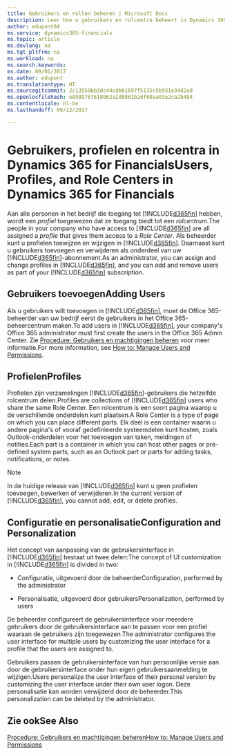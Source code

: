 ```yaml
---
title: Gebruikers en rollen beheren | Microsoft Docs
description: Leer hoe u gebruikers en rolcentra beheert in Dynamics 365 for Financials.
author: edupont04
ms.service: dynamics365-financials
ms.topic: article
ms.devlang: na
ms.tgt_pltfrm: na
ms.workload: na
ms.search.keywords: 
ms.date: 09/01/2017
ms.author: edupont
ms.translationtype: HT
ms.sourcegitcommit: 2c13559bb3dc44cdb61697f5135c5b931e34d2a8
ms.openlocfilehash: e8989767618962a2db861b2df60aa03a2ca2b484
ms.contentlocale: nl-be
ms.lasthandoff: 09/22/2017

---
```

# <a name="users-profiles-and-role-centers-in-dynamics-365-for-financials"></a><span data-ttu-id="86a2d-103">Gebruikers, profielen en rolcentra in Dynamics 365 for Financials</span><span class="sxs-lookup"><span data-stu-id="86a2d-103">Users, Profiles, and Role Centers in Dynamics 365 for Financials</span></span>
<span data-ttu-id="86a2d-104">Aan alle personen in het bedrijf die toegang tot [!INCLUDE[d365fin](includes/d365fin_md.md)] hebben, wordt een *profiel* toegewezen dat ze toegang biedt tot een *rolcentrum*.</span><span class="sxs-lookup"><span data-stu-id="86a2d-104">The people in your company who have access to [!INCLUDE[d365fin](includes/d365fin_md.md)] are all assigned a *profile* that gives them access to a *Role Center*.</span></span> <span data-ttu-id="86a2d-105">Als beheerder kunt u profielen toewijzen en wijzigen in [!INCLUDE[d365fin](includes/d365fin_md.md)]. Daarnaast kunt u gebruikers toevoegen en verwijderen als onderdeel van uw [!INCLUDE[d365fin](includes/d365fin_md.md)]-abonnement.</span><span class="sxs-lookup"><span data-stu-id="86a2d-105">As an administrator, you can assign and change profiles in [!INCLUDE[d365fin](includes/d365fin_md.md)], and you can add and remove users as part of your [!INCLUDE[d365fin](includes/d365fin_md.md)] subscription.</span></span>  

## <a name="adding-users"></a><span data-ttu-id="86a2d-106">Gebruikers toevoegen</span><span class="sxs-lookup"><span data-stu-id="86a2d-106">Adding Users</span></span>
<span data-ttu-id="86a2d-107">Als u gebruikers wilt toevoegen in [!INCLUDE[d365fin](includes/d365fin_md.md)], moet de Office 365-beheerder van uw bedrijf eerst de gebruikers in het Office 365-beheercentrum maken.</span><span class="sxs-lookup"><span data-stu-id="86a2d-107">To add users in [!INCLUDE[d365fin](includes/d365fin_md.md)], your company's Office 365 administrator must first create the users in the Office 365 Admin Center.</span></span> <span data-ttu-id="86a2d-108">Zie [Procedure: Gebruikers en machtigingen beheren](ui-how-users-permissions.md) voor meer informatie.</span><span class="sxs-lookup"><span data-stu-id="86a2d-108">For more information, see [How to: Manage Users and Permissions](ui-how-users-permissions.md).</span></span>  

## <a name="profiles"></a><span data-ttu-id="86a2d-109">Profielen</span><span class="sxs-lookup"><span data-stu-id="86a2d-109">Profiles</span></span>
<span data-ttu-id="86a2d-110">Profielen zijn verzamelingen [!INCLUDE[d365fin](includes/d365fin_md.md)]-gebruikers die hetzelfde rolcentrum delen.</span><span class="sxs-lookup"><span data-stu-id="86a2d-110">Profiles are collections of [!INCLUDE[d365fin](includes/d365fin_md.md)] users who share the same Role Center.</span></span> <span data-ttu-id="86a2d-111">Een rolcentrum is een soort pagina waarop u de verschillende onderdelen kunt plaatsen.</span><span class="sxs-lookup"><span data-stu-id="86a2d-111">A Role Center is a type of page on which you can place different parts.</span></span> <span data-ttu-id="86a2d-112">Elk deel is een container waarin u andere pagina's of vooraf gedefinieerde systeemdelen kunt hosten, zoals Outlook-onderdelen voor het toevoegen van taken, meldingen of notities.</span><span class="sxs-lookup"><span data-stu-id="86a2d-112">Each part is a container in which you can host other pages or pre-defined system parts, such as an Outlook part or parts for adding tasks, notifications, or notes.</span></span>  

> [!NOTE]  
>  <span data-ttu-id="86a2d-113">In de huidige release van [!INCLUDE[d365fin](includes/d365fin_md.md)] kunt u geen profielen toevoegen, bewerken of verwijderen.</span><span class="sxs-lookup"><span data-stu-id="86a2d-113">In the current version of [!INCLUDE[d365fin](includes/d365fin_md.md)], you cannot add, edit, or delete profiles.</span></span>  

## <a name="configuration-and-personalization"></a><span data-ttu-id="86a2d-114">Configuratie en personalisatie</span><span class="sxs-lookup"><span data-stu-id="86a2d-114">Configuration and Personalization</span></span>
<span data-ttu-id="86a2d-115">Het concept van aanpassing van de gebruikersinterface in [!INCLUDE[d365fin](includes/d365fin_md.md)] bestaat uit twee delen:</span><span class="sxs-lookup"><span data-stu-id="86a2d-115">The concept of UI customization in [!INCLUDE[d365fin](includes/d365fin_md.md)] is divided in two:</span></span>  

-   <span data-ttu-id="86a2d-116">Configuratie, uitgevoerd door de beheerder</span><span class="sxs-lookup"><span data-stu-id="86a2d-116">Configuration, performed by the administrator</span></span>  

-   <span data-ttu-id="86a2d-117">Personalisatie, uitgevoerd door gebruikers</span><span class="sxs-lookup"><span data-stu-id="86a2d-117">Personalization, performed by users</span></span>  

<span data-ttu-id="86a2d-118">De beheerder configureert de gebruikersinterface voor meerdere gebruikers door de gebruikersinterface aan te passen voor een profiel waaraan de gebruikers zijn toegewezen.</span><span class="sxs-lookup"><span data-stu-id="86a2d-118">The administrator configures the user interface for multiple users by customizing the user interface for a profile that the users are assigned to.</span></span>  

<span data-ttu-id="86a2d-119">Gebruikers passen de gebruikersinterface van hun persoonlijke versie aan door de gebruikersinterface onder hun eigen gebruikersaanmelding te wijzigen.</span><span class="sxs-lookup"><span data-stu-id="86a2d-119">Users personalize the user interface of their personal version by customizing the user interface under their own user logon.</span></span> <span data-ttu-id="86a2d-120">Deze personalisatie kan worden verwijderd door de beheerder.</span><span class="sxs-lookup"><span data-stu-id="86a2d-120">This personalization can be deleted by the administrator.</span></span>  

## <a name="see-also"></a><span data-ttu-id="86a2d-121">Zie ook</span><span class="sxs-lookup"><span data-stu-id="86a2d-121">See Also</span></span>  
[<span data-ttu-id="86a2d-122">Procedure: Gebruikers en machtigingen beheren</span><span class="sxs-lookup"><span data-stu-id="86a2d-122">How to: Manage Users and Permissions</span></span>](ui-how-users-permissions.md)  
<!-- [Customize the User Interface](../customize-the-user-interface.md)   
 [Security Overview](../Security%20Overview.md)-->

